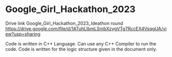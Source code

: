 # Google_Girl_Hackathon_2023
Drive link  Google_Girl_Hackathon_2023_Ideathon round
https://drive.google.com/file/d/1ATuhLlbmLSmbXzygVTg7RccEX4VsqgUA/view?usp=sharing


Code is written in C++ Language.
Can use any C++ Compiler to run the code.
Code is written for the logic structure given in the document only. 
